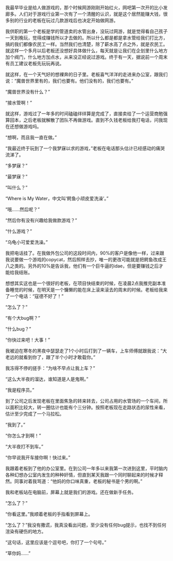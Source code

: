 我最早毕业是给人做游戏的，那个时候网游刚刚开始红火，网吧第一次开的比小发廊多。人们对于游戏行业第一次有了一个清醒的认识，就是这个居然能赚大钱，很多别的行业的老板在玩过几款游戏后也决定开始做网游。

我供职的第一个老板是学的管道卖的水管出身，没玩过网游，就是觉得看自己孩子一天到晚玩，觉得成赚钱所以才去做的。所以什么都是都是拿水管给我们打比方，搞的我们都像农民工一样。当然我们也清楚，除了薪水高了点之外，就是农民工。就这样一个多月以后老板还没想好具体做什么，每天就是让我们在企划里什么地方加个阀门，什么地方加点水，从来没正经说过游戏。终于有一天，据说前一个周末有员工建议老板先玩玩再说。

就这样，在一个天气好的想裸奔的日子里。老板喜气洋洋的走进来办公室，跟我们说：“魔兽世界里有的，我们也要有。他们没有的，我们也要有。”

“魔兽世界没有什么？”

“接水管啊！”

就这样，游戏过了一年多的时间磕磕绊绊算是完成了，直接卖给了一个运营商勉强算回本，之后老板就解散了团队不再做游戏。直到不久钱老板给我打电话，问我现在还想做游戏吗。

“想啊，而且我一直在做。”

“我最近终于玩到了一个我梦寐以求的游戏，”老板在电话那头估计已经感动的痛哭流涕了。

“多梦寐？”

“最梦寐？”

“叫什么？”

“Where is My Water，中文叫‘鳄鱼小顽皮爱洗澡’。”

“哦……然后呢？”

“然后你有没有兴趣给我做款游戏？”

“什么游戏？”

“乌龟小可爱爱洗澡。”

我把电话挂了。在我做外包公司的这段时间内，90%的客户是像他一样，过来跟我说要做一个游戏的copycat，然后照样去抄，唯一的更改可能就是把鳄鱼改成王八之类的。另外的10%是告诉我，他们有一个巨牛逼的idae，但是要赚钱之后才能给我结账。

想想其实这也是一个很好的老板，在项目快结束的时候，在凌晨2点我推完副本准备睡觉的时候，在明天是一个慵懒的能在床上滚来滚去的周末的时候。老板给我来了一个电话：“寇德不好了！”

“怎么了？”

“有个大bug啊？”

“什么bug？”

“你快过来吧！大事！”

我被迫在寒冬的黑夜中瑟瑟走了1个小时后打到了一辆车，上车师傅就跟我说：“大老远的就看到你了，跟了半个小时才敢载你。”

我冻得不停的搓手：“为啥不早点让我上车？”

“这么大半夜的溜达，谁知道是人是鬼啊。”

“我是程序员。”

到了公司之后发现老板在里面焦急的转来转去，公司占用的水管场的一个车间，所以面积比较大，转一圈估计也能有个三分钟。按照老板现在走路状态的尿性来看，估计至少完成了一个马拉松。

“我到了。”

“你怎么才到啊！”

“大半夜打不到车。”

“你早说我开车接你啊！快过来。”

我跟着老板到了他的办公室里。在到公司一年多以来我第一次进到这里，平时脑内各种幻想办公室内发生的种种奸情，但直到某天我跟一个同时聊起来的时候才释然。同事对着我骂道：“他妈的你口味真重，老板的秘书是个男的啊。”

我和老板站在电脑前，屏幕上就是我们的游戏。还在做新手任务。

“怎么了？”

“你看这里。”我顺着老板的手指看到屏幕上。

“怎么了？”我没有撒谎，我真没看出问题，至少没有任何bug提示，也找不到任何渲染有硬伤的地方。

“这句话，这里应该是个逗号吧，你打了一个句号。”

“草你妈……”